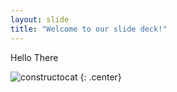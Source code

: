 ```yaml
---
layout: slide
title: "Welcome to our slide deck!"
---
```


Hello There

![constructocat](https://media.tenor.com/WuOwfnsLcfYAAAAe/star-wars-obi-wan-kenobi.png)
{: .center}
